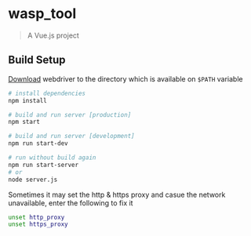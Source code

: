 # wasp_tool

> A Vue.js project

## Build Setup

[Download](https://www.seleniumhq.org/download/) webdriver to the directory which is available on ```$PATH``` variable

``` bash
# install dependencies
npm install

# build and run server [production]
npm start

# build and run server [development]
npm run start-dev

# run without build again
npm run start-server
# or
node server.js
```

Sometimes it may set the http & https proxy and casue the network unavailable, enter the following to fix it
``` bash
unset http_proxy
unset https_proxy
```

<!-- https://vuejsdevelopers.com/2017/12/11/vue-ssr-router/ -->